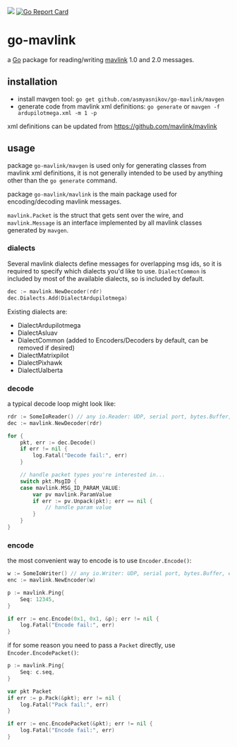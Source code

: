 [<img src="https://travis-ci.org/asmyasnikov/go-mavlink.svg?branch=master">](https://travis-ci.org/asmyasnikov/go-mavlink) [![Go Report Card](https://goreportcard.com/badge/github.com/asmyasnikov/go-mavlink)](https://goreportcard.com/report/github.com/asmyasnikov/go-mavlink)
# go-mavlink

a [Go](http://golang.org/) package for reading/writing [mavlink](http://qgroundcontrol.org/mavlink/start) 1.0 and 2.0 messages.

## installation

* install mavgen tool: `go get github.com/asmyasnikov/go-mavlink/mavgen`
* generate code from mavlink xml definitions: `go generate` or `mavgen -f ardupilotmega.xml -m 1 -p`

xml definitions can be updated from https://github.com/mavlink/mavlink

## usage

package `go-mavlink/mavgen` is used only for generating classes from mavlink xml definitions, it is not generally intended to be used by anything other than the `go generate` command.

package `go-mavlink/mavlink` is the main package used for encoding/decoding mavlink messages.

`mavlink.Packet` is the struct that gets sent over the wire, and `mavlink.Message` is an interface implemented by all mavlink classes generated by `mavgen`. 

### dialects

Several mavlink dialects define messages for overlapping msg ids, so it is required to specify which dialects you'd like to use. `DialectCommon` is included by most of the available dialects, so is included by default.

```go
dec := mavlink.NewDecoder(rdr)
dec.Dialects.Add(DialectArdupilotmega)
```

Existing dialects are:
* DialectArdupilotmega
* DialectAsluav
* DialectCommon (added to Encoders/Decoders by default, can be removed if desired)
* DialectMatrixpilot
* DialectPixhawk
* DialectUalberta

### decode

a typical decode loop might look like:

```go
rdr := SomeIoReader() // any io.Reader: UDP, serial port, bytes.Buffer, etc
dec := mavlink.NewDecoder(rdr)

for {
    pkt, err := dec.Decode()
    if err != nil {
        log.Fatal("Decode fail:", err)
    }

    // handle packet types you're interested in...
    switch pkt.MsgID {
    case mavlink.MSG_ID_PARAM_VALUE:
        var pv mavlink.ParamValue
        if err := pv.Unpack(pkt); err == nil {
            // handle param value
        }
    }
}
```

### encode

the most convenient way to encode is to use `Encoder.Encode()`:

```go
w := SomeIoWriter() // any io.Writer: UDP, serial port, bytes.Buffer, etc
enc := mavlink.NewEncoder(w)

p := mavlink.Ping{
    Seq: 12345,
}

if err := enc.Encode(0x1, 0x1, &p); err != nil {
    log.Fatal("Encode fail:", err)
}
```

if for some reason you need to pass a `Packet` directly, use `Encoder.EncodePacket()`:

```go
p := mavlink.Ping{
    Seq: c.seq,
}

var pkt Packet
if err := p.Pack(&pkt); err != nil {
    log.Fatal("Pack fail:", err)
}

if err := enc.EncodePacket(&pkt); err != nil {
    log.Fatal("Encode fail:", err)
}
```
